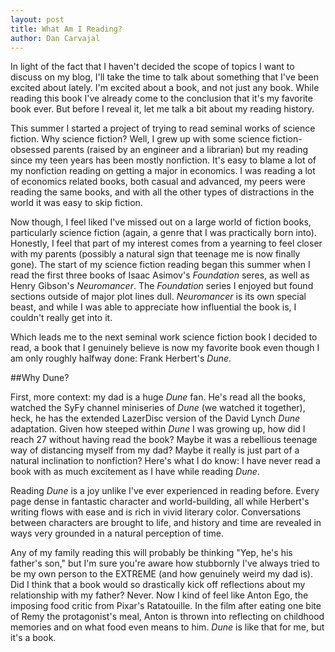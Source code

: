 ```yaml
---
layout: post
title: What Am I Reading?
author: Dan Carvajal
---
```

In light of the fact that I haven't decided the scope of topics I want to discuss on my blog, I'll take the time to talk about something that I've been excited about lately. I'm excited about a book, and not just any book. While reading this book I've already come to the conclusion that it's my favorite book ever. But before I reveal it, let me talk a bit about my reading history.

This summer I started a project of trying to read seminal works of science fiction. Why science fiction? Well, I grew up with some science fiction-obsessed parents (raised by an engineer and a librarian) but my reading since my teen years has been mostly nonfiction. It's easy to blame a lot of my nonfiction reading on getting a major in economics. I was reading a lot of economics related books, both casual and advanced, my peers were reading the same books, and with all the other types of distractions in the world it was easy to skip fiction.

Now though, I feel liked I've missed out on a large world of fiction books, particularly science fiction (again, a genre that I was practically born into). Honestly, I feel that part of my interest comes from a yearning to feel closer with my parents (possibly a natural sign that teenage me is now finally gone). The start of my science fiction reading began this summer when I read the first three books of Isaac Asimov's *Foundation* seres, as well as Henry Gibson's *Neuromancer*. The *Foundation* series I enjoyed but found sections outside of major plot lines dull. *Neuromancer* is its own special beast, and while I was able to appreciate how influential the book is, I couldn't really get into it.

Which leads me to the next seminal work science fiction book I decided to read, a book that I genuinely believe is now my favorite book even though I am only roughly halfway done: Frank Herbert's *Dune*.

##Why Dune?

First, more context: my dad is a huge *Dune* fan. He's read all the books, watched the SyFy channel miniseries of *Dune* (we watched it together), heck, he has the extended LazerDisc version of the David Lynch *Dune* adaptation. Given how steeped within *Dune* I was growing up, how did I reach 27 without having read the book? Maybe it was a rebellious teenage way of distancing myself from my dad? Maybe it really is just part of a natural inclination to nonfiction? Here's what I do know: I have never read a book with as much excitement as I have while reading *Dune*.

Reading *Dune* is a joy unlike I've ever experienced in reading before. Every page dense in fantastic character and world-building, all while Herbert's writing flows with ease and is rich in vivid literary color. Conversations between characters are brought to life, and history and time are revealed in ways very grounded in a natural perception of time.

Any of my family reading this will probably be thinking "Yep, he's his father's son," but I'm sure you're aware how stubbornly I've always tried to be my own person to the EXTREME (and how genuinely weird my dad is). Did I think that a book would so drastically kick off reflections about my relationship with my father? Never. Now I kind of feel like Anton Ego, the imposing food critic from Pixar's Ratatouille. In the film after eating one bite of Remy the protagonist's meal, Anton is thrown into reflecting on childhood memories and on what food even means to him. *Dune* is like that for me, but it's a book.
